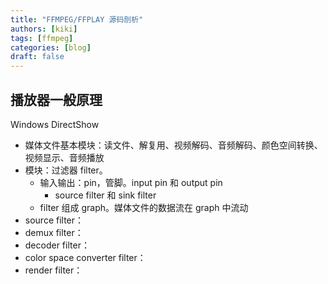 ```yaml
---
title: "FFMPEG/FFPLAY 源码剖析"
authors: [kiki]
tags: [ffmpeg]
categories: [blog]
draft: false
---
```


## 播放器一般原理

Windows DirectShow

- 媒体文件基本模块：读文件、解复用、视频解码、音频解码、颜色空间转换、视频显示、音频播放
- 模块：过滤器 filter。
  - 输入输出：pin，管脚。input pin 和 output pin
    - source filter 和 sink filter
  - filter 组成 graph。媒体文件的数据流在 graph 中流动
- source filter：
- demux filter：
- decoder filter：
- color space converter filter：
- render filter：

